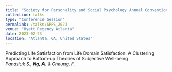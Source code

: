 ```yaml
---
title: "Society for Personality and Social Psychology Annual Convention 2023"
collection: talks
type: "Conference Session"
permalink: /talks/SPPS_2023
venue: "Hyatt Regency Atlanta"
date: 2023-02-23
location: "Atlanta, GA, United States"
---
```


Predicting Life Satisfaction from Life Domain Satisfaction: A Clustering Approach to Bottom-up Theories of Subjective Well-being
<br>*Panasiuk S., **Ng, A.** & Cheung, F.*
